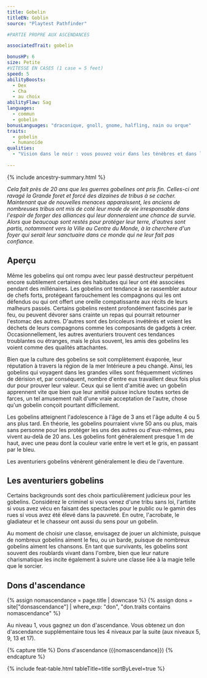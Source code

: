 ```yaml
---
title: Gobelin
titleEN: Goblin
source: "Playtest Pathfinder"

#PARTIE PROPRE AUX ASCENDANCES

associatedTrait: gobelin

bonusHP: 6
size: Petite
#VITESSE EN CASES (1 case = 5 feet)
speed: 5
abilityBoosts:
  - Dex
  - Cha
  - au choix
abilityFlaw: Sag
languages:
  - commun
  - gobelin
bonusLanguages: "draconique, gnoll, gnome, halfling, nain ou orque"
traits:
  - gobelin
  - humanoïde
qualities:
  - "Vision dans le noir : vous pouvez voir dans les ténèbres et dans les zones faiblement illuminées aussi bien qu'en plein jour, mais votre vision dans le noir est en noir et blanc."
 
---
```


{% include ancestry-summary.html %}


*Cela fait près de 20 ans que les guerres gobelines ont pris fin. Celles-ci ont ravagé la Grande foret et forcé des dizaines de tribus à se cacher. Maintenant que de nouvelles menaces apparaissent, les anciens de nombreuses tribus ont mis de coté leur mode de vie irresponsable dans l'espoir de forger des alliances qui leur donneraient une chance de survie. Alors que beaucoup sont restés pour protéger leur terre, d'autres sont partis, notamment vers la Ville au Centre du Monde, à la cherchere d'un foyer qui serait leur sanctuaire dans ce monde qui ne leur fait pas confiance.*

## Aperçu
Même les gobelins qui ont rompu avec leur passé destructeur perpétuent encore subtilement certaines des habitudes qui leur ont été associées pendant des millénaires. Les gobelins ont tendance à se rassembler autour de chefs forts, protégeant farouchement les compagnons qui les ont défendus ou qui ont offert une oreille compatissante aux récits de leurs malheurs passés. Certains gobelins restent profondément fascinés par le feu, ou peuvent dévorer sans crainte un repas qui pourrait retourner l'estomac des autres. D'autres sont des bricoleurs invétérés et voient les déchets de leurs compagnons comme les composants de gadgets à créer. Occasionnellement, les autres aventuriers trouvent ces tendances troublantes ou étranges, mais le plus souvent, les amis des gobelins les voient comme des qualités attachantes.

Bien que la culture des gobelins se soit complètement évaporée, leur réputation à travers la région de la mer Intérieure a peu changé. Ainsi, les gobelins qui voyagent dans les grandes villes sont fréquemment victimes de dérision et, par conséquent, nombre d'entre eux travaillent deux fois plus dur pour prouver leur valeur. Ceux qui se lient d'amitié avec un gobelin apprennent vite que bien que leur amitié puisse inclure toutes sortes de farces, un tel amusement naît d'une vraie acceptation de l'autre, chose qu'un gobelin conçoit pourtant difficilement.

Les gobelins atteignent l'adolescence à l'âge de 3 ans et l'âge adulte 4 ou 5 ans plus tard. En théorie, les gobelins pourraient vivre 50 ans ou plus, mais sans personne pour les protéger les uns des autres ou d'eux-mêmes, peu vivent au-delà de 20 ans. Les gobelins font généralement presque 1 m de haut, avec une peau dont la couleur varie entre le vert et le gris, en passant par le bleu.

Les aventuriers gobelins vénèrent généralement le dieu de l'aventure.

## Les aventuriers gobelins
Certains backgrounds sont des choix particulièrement judicieux pour les gobelins. Considérez le criminel si vous venez d'une tribu sans loi, l'artiste si vous avez vécu en faisant des spectacles pour le public ou le gamin des rues si vous avez été élevé dans la pauvreté. En outre, l'acrobate, le gladiateur et le chasseur ont aussi du sens pour un gobelin.

Au moment de choisir une classe, envisagez de jouer un alchimiste, puisque de nombreux gobelins aiment le feu, ou un barde, puisque de nombreux gobelins aiment les chansons. En tant que survivants, les gobelins sont souvent des roublards vivant dans l'ombre, bien que leur nature charismatique les incite également à suivre une classe liée à la magie telle que le sorcier.

## Dons d'ascendance

{% assign nomascendance = page.title | downcase %}
{% assign dons = site["donsascendance"] | where_exp: "don", "don.traits contains nomascendance" %}

<p>Au niveau 1, vous gagnez un don d'ascendance. Vous obtenez un don d'ascendance supplémentaire tous les 4 niveaux par la suite (aux niveaux 5, 9, 13 et 17). </p>

{% capture title %}
Dons d'ascendance ({{nomascendance}})
{% endcapture %}

{% include feat-table.html tableTitle=title sortByLevel=true %}
